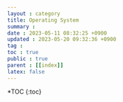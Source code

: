 ```yaml
---
layout : category
title: Operating System
summary :
date : 2023-05-11 08:32:25 +0900
updated : 2023-05-20 09:32:36 +0900
tag :
toc : true
public : true
parent : [[index]]
latex: false
---
```


*TOC
{:toc}

